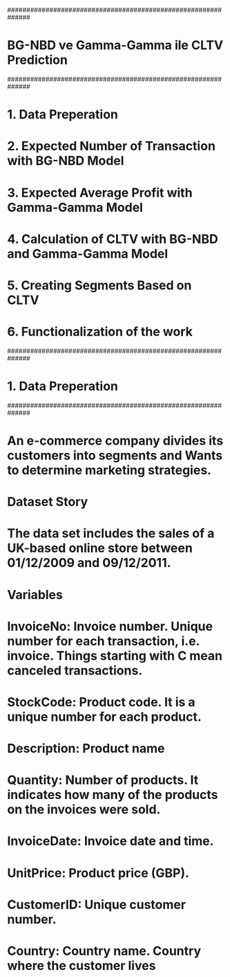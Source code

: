 ##############################################################
# BG-NBD ve Gamma-Gamma ile CLTV Prediction
##############################################################

# 1. Data Preperation
# 2. Expected Number of Transaction with BG-NBD Model
# 3. Expected Average Profit with Gamma-Gamma Model
# 4. Calculation of CLTV with BG-NBD and Gamma-Gamma Model
# 5. Creating Segments Based on CLTV
# 6. Functionalization of the work


##############################################################
# 1. Data Preperation
##############################################################

# An e-commerce company divides its customers into segments and Wants to determine marketing strategies.

# Dataset Story

# The data set includes the sales of a UK-based online store between 01/12/2009 and 09/12/2011.

# Variables

# InvoiceNo: Invoice number. Unique number for each transaction, i.e. invoice. Things starting with C mean canceled transactions.
# StockCode: Product code. It is a unique number for each product.
# Description: Product name
# Quantity: Number of products. It indicates how many of the products on the invoices were sold.
# InvoiceDate: Invoice date and time.
# UnitPrice: Product price (GBP).
# CustomerID: Unique customer number.
# Country: Country name. Country where the customer lives
